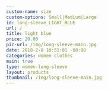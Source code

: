 ```yaml
---
custom-name: size
custom-options: Small|Medium|Large
id: long-sleeve_LIGHT_BLUE
url: /
title: light blue
price: 20.00
pic-url: /img/long-sleeve-main.jpg
date: 2018-2-8 10:51:01 -08:00
categories: women-clothes
main: true
type: women-long-sleeve
layout: products
thumbnail: /img/long-sleeve-main.jpg
---
```

